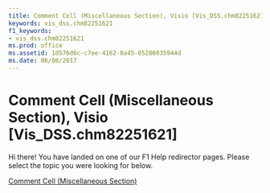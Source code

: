 ```yaml
---
title: Comment Cell (Miscellaneous Section), Visio [Vis_DSS.chm82251621]
keywords: vis_dss.chm82251621
f1_keywords:
- vis_dss.chm82251621
ms.prod: office
ms.assetid: 1d576d6c-c7ee-4162-8a45-05286035944d
ms.date: 06/08/2017
---
```



# Comment Cell (Miscellaneous Section), Visio [Vis_DSS.chm82251621]

Hi there! You have landed on one of our F1 Help redirector pages. Please select the topic you were looking for below.

[Comment Cell (Miscellaneous Section)](http://msdn.microsoft.com/library/6f52ed60-d58b-86e6-f7e2-2ef19d4afa75%28Office.15%29.aspx)


